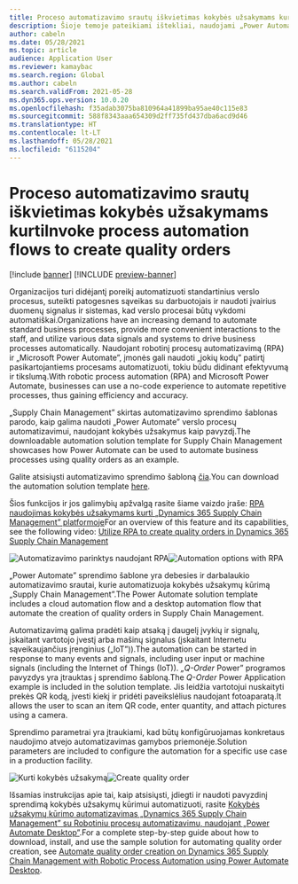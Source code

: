 ```yaml
---
title: Proceso automatizavimo srautų iškvietimas kokybės užsakymams kurti
description: Šioje temoje pateikiami ištekliai, naudojami „Power Automate” verslo procesams automatizuoti, naudojant kokybės užsakymų pavyzdį.
author: cabeln
ms.date: 05/28/2021
ms.topic: article
audience: Application User
ms.reviewer: kamaybac
ms.search.region: Global
ms.author: cabeln
ms.search.validFrom: 2021-05-28
ms.dyn365.ops.version: 10.0.20
ms.openlocfilehash: f35adab3075ba810964a41899ba95ae40c115e83
ms.sourcegitcommit: 588f8343aaa654309d2ff735fd437dba6acd9d46
ms.translationtype: HT
ms.contentlocale: lt-LT
ms.lasthandoff: 05/28/2021
ms.locfileid: "6115204"
---
```

# <a name="invoke-process-automation-flows-to-create-quality-orders"></a><span data-ttu-id="e2107-103">Proceso automatizavimo srautų iškvietimas kokybės užsakymams kurti</span><span class="sxs-lookup"><span data-stu-id="e2107-103">Invoke process automation flows to create quality orders</span></span>

[!include [banner](../includes/banner.md)]
[!INCLUDE [preview-banner](../includes/preview-banner.md)]

<span data-ttu-id="e2107-104">Organizacijos turi didėjantį poreikį automatizuoti standartinius verslo procesus, suteikti patogesnes sąveikas su darbuotojais ir naudoti įvairius duomenų signalus ir sistemas, kad verslo procesai būtų vykdomi automatiškai.</span><span class="sxs-lookup"><span data-stu-id="e2107-104">Organizations have an increasing demand to automate standard business processes, provide more convenient interactions to the staff, and utilize various data signals and systems to drive business processes automatically.</span></span> <span data-ttu-id="e2107-105">Naudojant robotinį procesų automatizavimą (RPA) ir „Microsoft Power Automate”, įmonės gali naudoti „jokių kodų” patirtį pasikartojantiems procesams automatizuoti, tokiu būdu didinant efektyvumą ir tikslumą.</span><span class="sxs-lookup"><span data-stu-id="e2107-105">With robotic process automation (RPA) and Microsoft Power Automate, businesses can use a no-code experience to automate repetitive processes, thus gaining efficiency and accuracy.</span></span>

<span data-ttu-id="e2107-106">„Supply Chain Management” skirtas automatizavimo sprendimo šablonas parodo, kaip galima naudoti „Power Automate” verslo procesų automatizavimui, naudojant kokybės užsakymus kaip pavyzdį.</span><span class="sxs-lookup"><span data-stu-id="e2107-106">The downloadable automation solution template for Supply Chain Management showcases how Power Automate can be used to automate business processes using quality orders as an example.</span></span>

<span data-ttu-id="e2107-107">Galite atsisiųsti automatizavimo sprendimo šabloną [čia](https://aka.ms/D365SCMQualityOrderRPASolution).</span><span class="sxs-lookup"><span data-stu-id="e2107-107">You can download the automation solution template [here](https://aka.ms/D365SCMQualityOrderRPASolution).</span></span>

<span data-ttu-id="e2107-108">Šios funkcijos ir jos galimybių apžvalgą rasite šiame vaizdo įraše: [RPA naudojimas kokybės užsakymams kurti „Dynamics 365 Supply Chain Management” platformoje](https://www.youtube.com/watch?v=LFbzJ6-H89w)</span><span class="sxs-lookup"><span data-stu-id="e2107-108">For an overview of this feature and its capabilities, see the following video: [Utilize RPA to create quality orders in Dynamics 365 Supply Chain Management](https://www.youtube.com/watch?v=LFbzJ6-H89w)</span></span>

<span data-ttu-id="e2107-109">![Automatizavimo parinktys naudojant RPA](media/rpa-automation-options.png "Automatizavimo parinktys naudojant RPA")</span><span class="sxs-lookup"><span data-stu-id="e2107-109">![Automation options with RPA](media/rpa-automation-options.png "Automation options with RPA")</span></span>

<span data-ttu-id="e2107-110">„Power Automate” sprendimo šablone yra debesies ir darbalaukio automatizavimo srautai, kurie automatizuoja kokybės užsakymų kūrimą „Supply Chain Management”.</span><span class="sxs-lookup"><span data-stu-id="e2107-110">The Power Automate solution template includes a cloud automation flow and a desktop automation flow that automate the creation of quality orders in Supply Chain Management.</span></span>

<span data-ttu-id="e2107-111">Automatizavimą galima pradėti kaip atsaką į daugelį įvykių ir signalų, įskaitant vartotojo įvestį arba mašinų signalus (įskaitant Internetu sąveikaujančius įrenginius („IoT”)).</span><span class="sxs-lookup"><span data-stu-id="e2107-111">The automation can be started in response to many events and signals, including user input or machine signals (including the Internet of Things (IoT)).</span></span> <span data-ttu-id="e2107-112">*„Q-Order* Power” programos pavyzdys yra įtrauktas į sprendimo šabloną.</span><span class="sxs-lookup"><span data-stu-id="e2107-112">The *Q-Order* Power Application example is included in the solution template.</span></span> <span data-ttu-id="e2107-113">Jis leidžia vartotojui nuskaityti prekės QR kodą, įvesti kiekį ir pridėti paveikslėlius naudojant fotoaparatą.</span><span class="sxs-lookup"><span data-stu-id="e2107-113">It allows the user to scan an item QR code, enter quantity, and attach pictures using a camera.</span></span>

<span data-ttu-id="e2107-114">Sprendimo parametrai yra įtraukiami, kad būtų konfigūruojamas konkretaus naudojimo atvejo automatizavimas gamybos priemonėje.</span><span class="sxs-lookup"><span data-stu-id="e2107-114">Solution parameters are included to configure the automation for a specific use case in a production facility.</span></span>

<span data-ttu-id="e2107-115">![Kurti kokybės užsakymą](media/rpa-create-quality-roder.png "Kurti kokybės užsakymą")</span><span class="sxs-lookup"><span data-stu-id="e2107-115">![Create quality order](media/rpa-create-quality-roder.png "Create quality order")</span></span>

<span data-ttu-id="e2107-116">Išsamias instrukcijas apie tai, kaip atsisiųsti, įdiegti ir naudoti pavyzdinį sprendimą kokybės užsakymų kūrimui automatizuoti, rasite [Kokybės užsakymų kūrimo automatizavimas „Dynamics 365 Supply Chain Management” su Robotiniu procesų automatizavimu, naudojant „Power Automate Desktop”](/power-automate/desktop-flows/dynamics365-scm-rpa).</span><span class="sxs-lookup"><span data-stu-id="e2107-116">For a complete step-by-step guide about how to download, install, and use the sample solution for automating quality order creation, see [Automate quality order creation on Dynamics 365 Supply Chain Management with Robotic Process Automation using Power Automate Desktop](/power-automate/desktop-flows/dynamics365-scm-rpa).</span></span>

